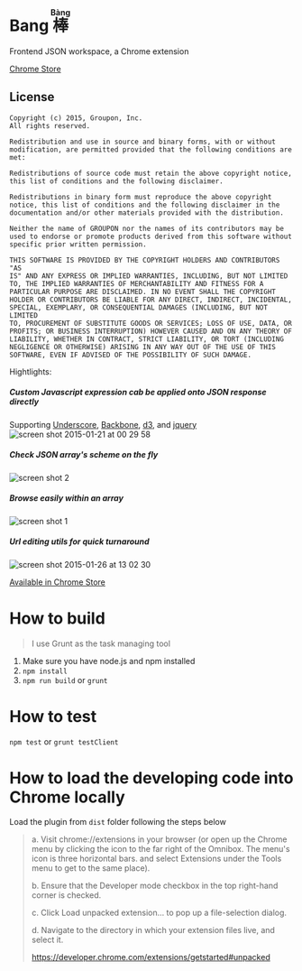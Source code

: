 # Bang <ruby> 棒 <rt> Bàng</rt></ruby>

Frontend JSON workspace, a Chrome extension

[Chrome Store](https://chrome.google.com/webstore/detail/bang/dfmpfciemnocjnpfddbefbhhamhjcmgl)

License
-------

    Copyright (c) 2015, Groupon, Inc.
    All rights reserved.

    Redistribution and use in source and binary forms, with or without
    modification, are permitted provided that the following conditions are
    met:

    Redistributions of source code must retain the above copyright notice,
    this list of conditions and the following disclaimer.

    Redistributions in binary form must reproduce the above copyright
    notice, this list of conditions and the following disclaimer in the
    documentation and/or other materials provided with the distribution.

    Neither the name of GROUPON nor the names of its contributors may be
    used to endorse or promote products derived from this software without
    specific prior written permission.

    THIS SOFTWARE IS PROVIDED BY THE COPYRIGHT HOLDERS AND CONTRIBUTORS "AS
    IS" AND ANY EXPRESS OR IMPLIED WARRANTIES, INCLUDING, BUT NOT LIMITED
    TO, THE IMPLIED WARRANTIES OF MERCHANTABILITY AND FITNESS FOR A
    PARTICULAR PURPOSE ARE DISCLAIMED. IN NO EVENT SHALL THE COPYRIGHT
    HOLDER OR CONTRIBUTORS BE LIABLE FOR ANY DIRECT, INDIRECT, INCIDENTAL,
    SPECIAL, EXEMPLARY, OR CONSEQUENTIAL DAMAGES (INCLUDING, BUT NOT LIMITED
    TO, PROCUREMENT OF SUBSTITUTE GOODS OR SERVICES; LOSS OF USE, DATA, OR
    PROFITS; OR BUSINESS INTERRUPTION) HOWEVER CAUSED AND ON ANY THEORY OF
    LIABILITY, WHETHER IN CONTRACT, STRICT LIABILITY, OR TORT (INCLUDING
    NEGLIGENCE OR OTHERWISE) ARISING IN ANY WAY OUT OF THE USE OF THIS
    SOFTWARE, EVEN IF ADVISED OF THE POSSIBILITY OF SUCH DAMAGE.

Hightlights:

##### Custom Javascript expression cab be applied onto JSON response directly
Supporting [Underscore](http://underscorejs.org/), [Backbone](http://backbonejs.org), [d3](http://d3js.org), and [jquery](http://jquery.com)
![screen shot 2015-01-21 at 00 29 58](https://cloud.githubusercontent.com/assets/4080835/5832066/9d032356-a104-11e4-9243-2a35e7cf3fae.png)

##### Check JSON array's scheme on the fly
![screen shot 2](https://github.groupondev.com/github-enterprise-assets/0000/1817/0000/9724/4b65e138-c688-11e4-878b-92b1bfa2b951.png)

##### Browse easily within an array
![screen shot 1](https://github.groupondev.com/github-enterprise-assets/0000/1817/0000/9723/88c06770-c687-11e4-8981-d54f0bb0212b.png)

##### Url editing utils for quick turnaround
![screen shot 2015-01-26 at 13 02 30](https://cloud.githubusercontent.com/assets/4080835/5906227/97593b06-a55b-11e4-8a9b-645ee01a7e1a.png)

[Available in Chrome Store](https://chrome.google.com/webstore/detail/bang-json-workspace/dfmpfciemnocjnpfddbefbhhamhjcmgl)


# How to build
> I use Grunt as the task managing tool

1. Make sure you have node.js and npm installed
2. `npm install`
3. `npm run build` or `grunt`

# How to test
`npm test` or `grunt testClient`

# How to load the developing code into Chrome locally

Load the plugin from `dist` folder following the steps below

> a. Visit chrome://extensions in your browser (or open up the Chrome menu by clicking the icon to the far right of the Omnibox.  The menu's icon is three horizontal bars. and select Extensions under the Tools menu to get to the same place).
>
> b. Ensure that the Developer mode checkbox in the top right-hand corner is checked.
>
> c. Click Load unpacked extension… to pop up a file-selection dialog.
>
> d. Navigate to the directory in which your extension files live, and select it.
>
> https://developer.chrome.com/extensions/getstarted#unpacked
